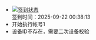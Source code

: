 - [![签到状态](https://github.com/womade/Cloud189-Actions/actions/workflows/main.yml/badge.svg?branch=main)](https://github.com/womade/Cloud189-Actions/actions/workflows/main.yml) <br> 签到时间：2025-09-22 00:38:13
- 开始执行帐号1
- 设备ID不存在，需要二次设备校验
